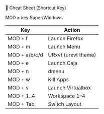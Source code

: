 🧩 Cheat Sheet (Shortcut Key)

MOD = key Super/Windows

| Key        | Action                      |
|-----------|-----------------------------|
| MOD + f   | Launch Firefox              |
| MOD + m   | Launch Menu                 |
| MOD + a/b/c/d  | URxvt (urxvt theme)    |
| MOD + e   | Launch Caja                 |
| MOD + n   | dmenu                       |
| MOD + w   | Kill Apps                   |
| MOD + v   | Launch Virtualbox           |
| MOD + 1..4 | Workspace 1–4              |
| MOD + Tab  | Switch Layout              |
